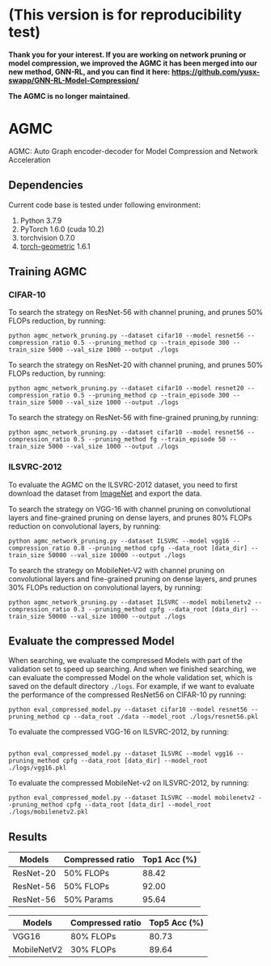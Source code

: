 # (This version is for reproducibility test)
**Thank you for your interest. If you are working on network pruning or model compression, we improved the AGMC it has been merged into our new method, GNN-RL, and you can find it here:
https://github.com/yusx-swapp/GNN-RL-Model-Compression/**

**The AGMC is no longer maintained.**
# AGMC
AGMC: Auto Graph encoder-decoder for Model Compression and Network Acceleration

## Dependencies

Current code base is tested under following environment:

1. Python   3.7.9 
2. PyTorch  1.6.0 (cuda 10.2)
3. torchvision 0.7.0
4. [torch-geometric](https://pytorch-geometric.readthedocs.io/en/latest/notes/installation.html#) 1.6.1

## Training AGMC

### CIFAR-10
  To search the strategy on ResNet-56 with channel pruning, and prunes 50% FLOPs reduction, by running:   
  ```
python agmc_network_pruning.py --dataset cifar10 --model resnet56 --compression_ratio 0.5 --pruning_method cp --train_episode 300 --train_size 5000 --val_size 1000 --output ./logs
   ```
  To search the strategy on ResNet-20 with channel pruning, and prunes 50% FLOPs reduction, by running:   
```
python agmc_network_pruning.py --dataset cifar10 --model resnet20 --compression_ratio 0.5 --pruning_method cp --train_episode 300 --train_size 5000 --val_size 1000 --output ./logs
```
   To search the strategy on ResNet-56 with fine-grained pruning,by running:
   ```
python agmc_network_pruning.py --dataset cifar10 --model resnet56 --compression_ratio 0.5 --pruning_method fg --train_episode 50 --train_size 5000 --val_size 1000 --output ./logs
   ```


### ILSVRC-2012
To evaluate the AGMC on the ILSVRC-2012 dataset, you need to first download the dataset from [ImageNet](http://www.image-net.org/download-images) and export the data.

To search the strategy on VGG-16 with channel pruning on convolutional layers and fine-grained pruning on dense layers, and prunes 80% FLOPs reduction on convolutional layers, by running:

   ```
python agmc_network_pruning.py --dataset ILSVRC --model vgg16 --compression_ratio 0.8 --pruning_method cpfg --data_root [data_dir] --train_size 50000 --val_size 10000 --output ./logs
   ```
To search the strategy on MobileNet-V2 with channel pruning on convolutional layers and fine-grained pruning on dense layers, and prunes 30% FLOPs reduction on convolutional layers, by running:
   ```
python agmc_network_pruning.py --dataset ILSVRC --model mobilenetv2 --compression_ratio 0.3 --pruning_method cpfg --data_root [data_dir] --train_size 50000 --val_size 10000 --output ./logs
   ```
## Evaluate the compressed Model
When searching, we evaluate the compressed Models with part of the validation set to speed up searching. And when we finished searching, we can evaluate the compressed Model on the whole validation set, which is saved on the default directory ```./logs```. 
For example, if we want to evaluate the performance of the compressed ResNet56 on CIFAR-10 py running:
   ```
python eval_compressed_model.py --dataset cifar10 --model resnet56 --pruning_method cp --data_root ./data --model_root ./logs/resnet56.pkl
   ```
To evaluate the compressed VGG-16 on ILSVRC-2012, by running:
```

python eval_compressed_model.py --dataset ILSVRC --model vgg16 --pruning_method cpfg --data_root [data_dir] --model_root ./logs/vgg16.pkl
```
To evaluate the compressed MobileNet-v2 on ILSVRC-2012, by running:

```
python eval_compressed_model.py --dataset ILSVRC --model mobilenetv2 --pruning_method cpfg --data_root [data_dir] --model_root ./logs/mobilenetv2.pkl
```
## Results
| Models                   | Compressed ratio | Top1 Acc (%) |
| ------------------------ | ------------     | ------------ |
| ResNet-20                | 50% FLOPs        | 88.42        |
| ResNet-56                | 50% FLOPs        | 92.00         |
| ResNet-56                | 50% Params       | 95.64        |

| Models                   | Compressed ratio | Top5 Acc (%) |
| ------------------------ | ------------     | ------------ |
| VGG16                    | 80% FLOPs        | 80.73         |
| MobileNetV2              | 30% FLOPs        | 89.64       |


